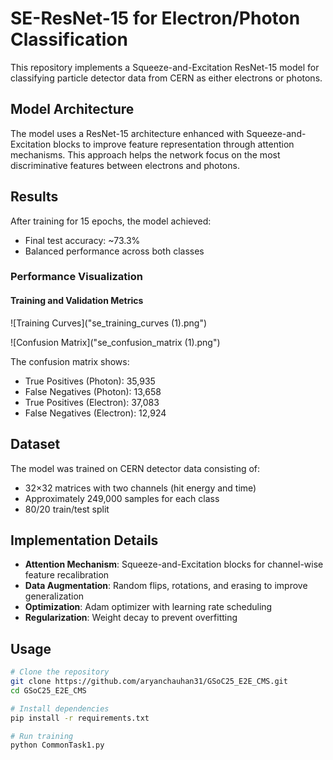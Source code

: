 # SE-ResNet-15 for Electron/Photon Classification

This repository implements a Squeeze-and-Excitation ResNet-15 model for classifying particle detector data from CERN as either electrons or photons.

## Model Architecture

The model uses a ResNet-15 architecture enhanced with Squeeze-and-Excitation blocks to improve feature representation through attention mechanisms. This approach helps the network focus on the most discriminative features between electrons and photons.

## Results

After training for 15 epochs, the model achieved:
- Final test accuracy: ~73.3%
- Balanced performance across both classes

### Performance Visualization

#### Training and Validation Metrics
![Training Curves]("se_training_curves (1).png")

![Confusion Matrix]("se_confusion_matrix (1).png")


The confusion matrix shows:
- True Positives (Photon): 35,935
- False Negatives (Photon): 13,658
- True Positives (Electron): 37,083
- False Negatives (Electron): 12,924

## Dataset

The model was trained on CERN detector data consisting of:
- 32×32 matrices with two channels (hit energy and time)
- Approximately 249,000 samples for each class
- 80/20 train/test split

## Implementation Details

- **Attention Mechanism**: Squeeze-and-Excitation blocks for channel-wise feature recalibration
- **Data Augmentation**: Random flips, rotations, and erasing to improve generalization
- **Optimization**: Adam optimizer with learning rate scheduling
- **Regularization**: Weight decay to prevent overfitting

## Usage

```bash
# Clone the repository
git clone https://github.com/aryanchauhan31/GSoC25_E2E_CMS.git
cd GSoC25_E2E_CMS

# Install dependencies
pip install -r requirements.txt

# Run training
python CommonTask1.py

